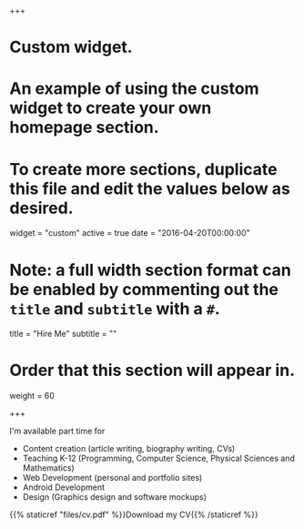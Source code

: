 +++
# Custom widget.
# An example of using the custom widget to create your own homepage section.
# To create more sections, duplicate this file and edit the values below as desired.
widget = "custom"
active = true
date = "2016-04-20T00:00:00"

# Note: a full width section format can be enabled by commenting out the `title` and `subtitle` with a `#`.
title = "Hire Me"
subtitle = ""

# Order that this section will appear in.
weight = 60

+++

I'm available part time for

- Content creation (article writing, biography writing, CVs)
- Teaching K-12 (Programming, Computer Science, Physical Sciences and Mathematics)
- Web Development (personal and portfolio sites)
- Android Development
- Design (Graphics design and software mockups)

{{% staticref "files/cv.pdf" %}}Download my CV{{% /staticref %}}
